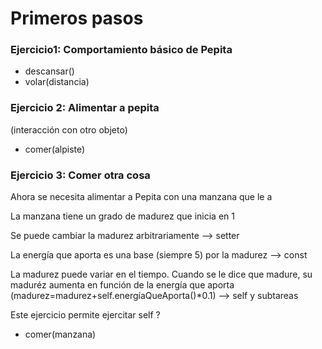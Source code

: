 

# Primeros pasos


### Ejercicio1: Comportamiento básico de Pepita

* descansar()
* volar(distancia)

### Ejercicio 2: Alimentar a pepita

(interacción con otro objeto)

* comer(alpiste)

### Ejercicio 3: Comer otra cosa
Ahora se necesita alimentar a Pepita con una manzana que le a

La manzana tiene un grado de madurez que inicia en 1

Se puede cambiar la madurez arbitrariamente --> setter

La energía que aporta es una base (siempre 5) por la madurez -->  const

La madurez puede variar en el tiempo. Cuando se le dice que madure, su maduréz aumenta en función de la energía que aporta 
(madurez=madurez+self.energíaQueAporta()*0.1) --> self y subtareas

Este ejercicio permite ejercitar self ?

* comer(manzana)